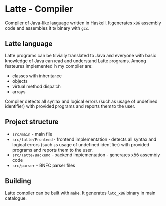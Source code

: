 # Latte - Compiler

Compiler of Java-like language written in Haskell. It generates `x86` assembly code and assembles it to binary with `gcc`.

## Latte language

Latte programs can be trivially translated to Java and everyone with basic knowledge of Java can read and understand Latte programs. Among feateures implemented in my compiler are:
- classes with inheritance
- objects
- virtual method dispatch
- arrays

Compiler detects all syntax and logical errors (such as usage of undefined identifier) with provided programs and reports them to the user.

## Project structure
- `src/main` - main file
- `src/latte/Frontend` - frontend implementation - detects all syntax and logical errors (such as usage of undefined identifier) with provided programs and reports them to the user.
- `src/latte/Backend` - backend implementation - generates x86 assembly code
- `src/parser` - BNFC parser files

## Building 
Latte compiler can be built with `make`. It generates `latc_x86` binary in main catalogue.


